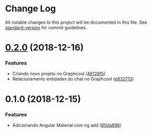 # Change Log

All notable changes to this project will be documented in this file. See [standard-version](https://github.com/conventional-changelog/standard-version) for commit guidelines.

<a name="0.2.0"></a>
# [0.2.0](https://github.com/denissoliveira/angular-graphcool-chat/compare/v0.1.0...v0.2.0) (2018-12-16)


### Features

* Criando novo projeto no Graphcool ([46128f5](https://github.com/denissoliveira/angular-graphcool-chat/commit/46128f5))
* Relacionamento entidades do chat no Graphcool ([e832713](https://github.com/denissoliveira/angular-graphcool-chat/commit/e832713))



<a name="0.1.0"></a>
# 0.1.0 (2018-12-15)


### Features

* Adicionando Angular Material com ng add ([80da898](https://github.com/denissoliveira/angular-graphcool-chat/commit/80da898))
